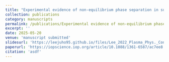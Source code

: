 ```yaml
---
title: "Experimental evidence of non-equilibrium phase separation in supercritical fluids"
collection: publications
category: manuscripts
permalink: /publications/Experimental evidence of non-equilibrium phase separation in supercritical fluids
excerpt: ''
date: 2025-05-20
venue: 'manuscript submitted'
slidesurl: 'https://leejuho95.github.io/files/Lee_2022_Plasma_Phys._Control._Fusion_64_095010.pdf'
paperurl: 'https://iopscience.iop.org/article/10.1088/1361-6587/ac7ee8'
citation: 'asdf'
---
```

